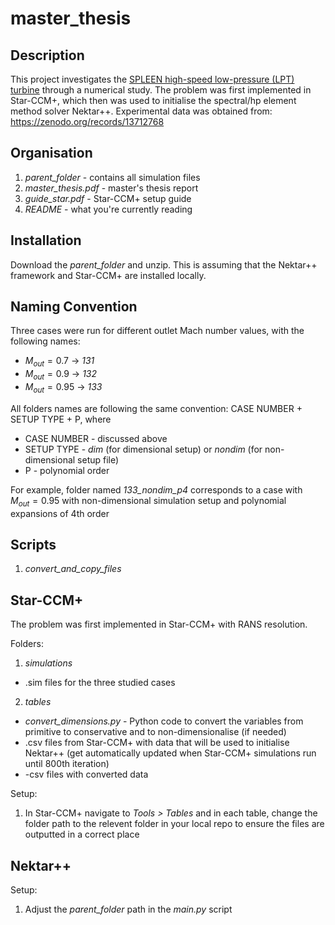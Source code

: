 # master_thesis
## Description
This project investigates the [SPLEEN high-speed low-pressure (LPT) turbine]([/guides/content/editing-an-existing-page#modifying-front-matter](https://www.h2020-spleen.eu/)) through a numerical study. The problem was first implemented in Star-CCM+, which then was used to initialise the spectral/hp element method solver Nektar++. Experimental data was obtained from: https://zenodo.org/records/13712768

## Organisation
1. _parent_folder_ - contains all simulation files
2. _master_thesis.pdf_ - master's thesis report
4. _guide_star.pdf_ - Star-CCM+ setup guide
5. _README_ - what you're currently reading

## Installation
Download the _parent_folder_ and unzip. This is assuming that the Nektar++ framework and Star-CCM+ are installed locally.

## Naming Convention
Three cases were run for different outlet Mach number values, with the following names:
- $M_{out}=0.7$  &rarr; _131_
- $M_{out}=0.9$  &rarr; _132_
- $M_{out}=0.95$  &rarr; _133_
  
All folders names are following the same convention: CASE NUMBER + SETUP TYPE + P, where
- CASE NUMBER - discussed above
- SETUP TYPE - _dim_ (for dimensional setup) or _nondim_ (for non-dimensional setup file)
- P - polynomial order

For example, folder named _133_nondim_p4_ corresponds to a case with $M_{out}=0.95$ with non-dimensional simulation setup and polynomial expansions of 4th order

## Scripts
1. _convert_and_copy_files_
## Star-CCM+
The problem was first implemented in Star-CCM+ with RANS resolution.

Folders:
1. _simulations_
  - .sim files for the three studied cases
2. _tables_
  - _convert_dimensions.py_ - Python code to convert the variables from primitive to conservative and to non-dimensionalise (if needed)
  - .csv files from Star-CCM+ with data that will be used to initialise Nektar++ (get automatically updated when Star-CCM+ simulations run until 800th iteration)
  - -csv files with converted data

Setup:
1. In Star-CCM+ navigate to _Tools > Tables_ and in each table, change the folder path to the relevent folder in your local repo to ensure the files are outputted in a correct place

## Nektar++ 

Setup:
1. Adjust the _parent_folder_ path in the _main.py_ script

